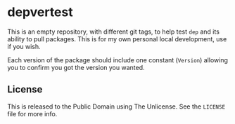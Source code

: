 # depvertest

This is an empty repository, with different git tags, to help test `dep` and its
ability to pull packages. This is for my own personal local development, use if
you wish.

Each version of the package should include one constant (`Version`) allowing you
to confirm you got the version you wanted.

## License
This is released to the Public Domain using The Unlicense. See the `LICENSE`
file for more info.

